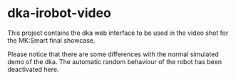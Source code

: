 # dka-irobot-video
This project contains the dka web interface to be used in the video shot for the MK:Smart final showcase.

Please notice that there are some differences with the normal simulated demo of the dka. The automatic random behaviour of the robot has been deactivated here.
